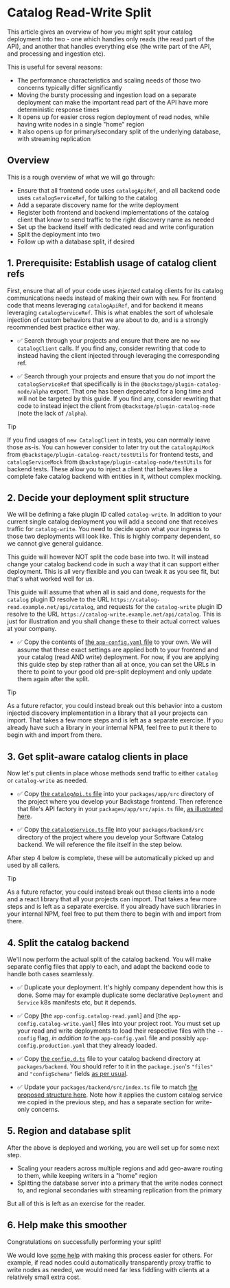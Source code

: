 # Catalog Read-Write Split

This article gives an overview of how you might split your catalog deployment into two - one which handles only reads (the read part of the API), and another that handles everything else (the write part of the API, and processing and ingestion etc).

This is useful for several reasons:

- The performance characteristics and scaling needs of those two concerns typically differ significantly
- Moving the bursty processing and ingestion load on a separate deployment can make the important read part of the API have more deterministic response times
- It opens up for easier cross region deployment of read nodes, while having write nodes in a single "home" region
- It also opens up for primary/secondary split of the underlying database, with streaming replication

## Overview

This is a rough overview of what we will go through:

- Ensure that all frontend code uses `catalogApiRef`, and all backend code uses `catalogServiceRef`, for talking to the catalog
- Add a separate discovery name for the write deployment
- Register both frontend and backend implementations of the catalog client that know to send traffic to the right discovery name as needed
- Set up the backend itself with dedicated read and write configuration
- Split the deployment into two
- Follow up with a database split, if desired

## 1. Prerequisite: Establish usage of catalog client refs

First, ensure that all of your code uses _injected_ catalog clients for its catalog communications needs instead of making their own with `new`. For frontend code that means leveraging `catalogApiRef`, and for backend it means leveraging `catalogServiceRef`. This is what enables the sort of wholesale injection of custom behaviors that we are about to do, and is a strongly recommended best practice either way.

- ✅ Search through your projects and ensure that there are no `new CatalogClient` calls. If you find any, consider rewriting that code to instead having the client injected through leveraging the corresponding ref.

- ✅ Search through your projects and ensure that you do _not_ import the `catalogServiceRef` that specifically is in the `@backstage/plugin-catalog-node/alpha` export. That one has been deprecated for a long time and will not be targeted by this guide. If you find any, consider rewriting that code to instead inject the client from `@backstage/plugin-catalog-node` (note the lack of `/alpha`).

> [!TIP]
> If you find usages of `new CatalogClient` in tests, you can normally leave those as-is. You can however consider to later try out the `catalogApiMock` from `@backstage/plugin-catalog-react/testUtils` for frontend tests, and `catalogServiceMock` from `@backstage/plugin-catalog-node/testUtils` for backend tests. These allow you to inject a client that behaves like a complete fake catalog backend with entities in it, without complex mocking.

## 2. Decide your deployment split structure

We will be defining a fake plugin ID called `catalog-write`. In addition to your current single catalog deployment you will add a second one that receives traffic for `catalog-write`. You need to decide upon what your ingress to those two deployments will look like. This is highly company dependent, so we cannot give general guidance.

This guide will however NOT split the code base into two. It will instead change your catalog backend code in such a way that it can support either deployment. This is all very flexible and you can tweak it as you see fit, but that's what worked well for us.

This guide will assume that when all is said and done, requests for the `catalog` plugin ID resolve to the URL `https://catalog-read.example.net/api/catalog`, and requests for the `catalog-write` plugin ID resolve to the URL `https://catalog-write.example.net/api/catalog`. This is just for illustration and you shall change these to their actual correct values at your company.

- ✅ Copy the contents of [the `app-config.yaml` file](./workspace/app-config.yaml) to your own. We will assume that these exact settings are applied both to your frontend and your catalog (read AND write) deployment. For now, if you are applying this guide step by step rather than all at once, you can set the URLs in there to point to your good old pre-split deployment and only update them again after the split.

> [!TIP]
> As a future refactor, you could instead break out this behavior into a custom injected discovery implementation in a library that all your projects can import. That takes a few more steps and is left as a separate exercise. If you already have such a library in your internal NPM, feel free to put it there to begin with and import from there.

## 3. Get split-aware catalog clients in place

Now let's put clients in place whose methods send traffic to either `catalog` or `catalog-write` as needed.

- ✅ Copy [the `catalogApi.ts` file](./workspace/packages/app/src/catalogApi.ts) into your `packages/app/src` directory of the project where you develop your Backstage frontend. Then reference that file's API factory in your `packages/app/src/apis.ts` file, [as illustrated here](./workspace/packages/app/src/apis.ts).

- ✅ Copy [the `catalogService.ts` file](./workspace/packages/backend/src/catalogService.ts) into your `packages/backend/src` directory of the project where you develop your Software Catalog backend. We will reference the file itself in the step below.

After step 4 below is complete, these will be automatically picked up and used by all callers.

> [!TIP]
> As a future refactor, you could instead break out these clients into a node and a react library that all your projects can import. That takes a few more steps and is left as a separate exercise. If you already have such libraries in your internal NPM, feel free to put them there to begin with and import from there.

## 4. Split the catalog backend

We'll now perform the actual split of the catalog backend. You will make separate config files that apply to each, and adapt the backend code to handle both cases seamlessly.

- ✅ Duplicate your deployment. It's highly company dependent how this is done. Some may for example duplicate some declarative `Deployment` and `Service` k8s manifests etc, but it depends.

- ✅ Copy [the `app-config.catalog-read.yaml`] and [the `app-config.catalog-write.yaml`] files into your project root. You must set up your read and write deployments to load their respective files with the `--config` flag, _in addition to_ the `app-config.yaml` file and possibly `app-config.production.yaml` that they already loaded.

- ✅ Copy [the `config.d.ts`](./workspace/config.d.ts) file to your catalog backend directory at `packages/backend`. You should refer to it in the `package.json`'s `"files"` and `"configSchema"` fields [as per usual](https://backstage.io/docs/conf/defining).

- ✅ Update your `packages/backend/src/index.ts` file to match [the proposed structure here](./workspace/packages/backend/src/index.ts). Note how it applies the custom catalog service we copied in the previous step, and has a separate section for write-only concerns.

## 5. Region and database split

After the above is deployed and working, you are well set up for some next step.

- Scaling your readers across multiple regions and add geo-aware routing to them, while keeping writers in a "home" region
- Splitting the database server into a primary that the write nodes connect to, and regional secondaries with streaming replication from the primary

But all of this is left as an exercise for the reader.

## 6. Help make this smoother

Congratulations on successfully performing your split!

We would love [some help](https://github.com/backstage/backstage/blob/master/CONTRIBUTING.md) with making this process easier for others. For example, if read nodes could automatically transparently proxy traffic to write nodes as needed, we would need far less fiddling with clients at a relatively small extra cost.
